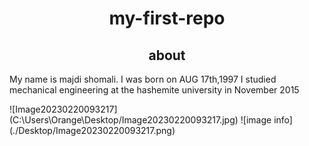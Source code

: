 <h1 align="center">my-first-repo</h1>

<h2 align="center">about</h2>
<p"align="left"> My name is majdi shomali. I was born on AUG 17th,1997
 I studied mechanical engineering at the hashemite university in November 2015 </p>
 ![Image20230220093217](C:\Users\Orange\Desktop/Image20230220093217.jpg)
 ![image info](./Desktop/Image20230220093217.png)


